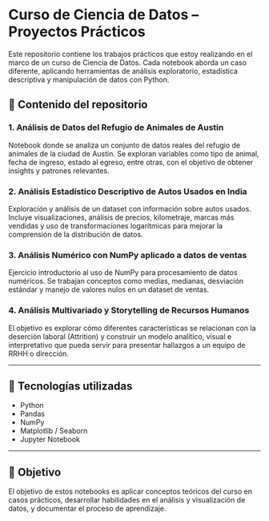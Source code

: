 # Curso de Ciencia de Datos – Proyectos Prácticos

Este repositorio contiene los trabajos prácticos que estoy realizando en el marco de un curso de Ciencia de Datos. Cada notebook aborda un caso diferente, aplicando herramientas de análisis exploratorio, estadística descriptiva y manipulación de datos con Python.

## 📁 Contenido del repositorio

### 1. Análisis de Datos del Refugio de Animales de Austin
Notebook donde se analiza un conjunto de datos reales del refugio de animales de la ciudad de Austin. Se exploran variables como tipo de animal, fecha de ingreso, estado al egreso, entre otras, con el objetivo de obtener insights y patrones relevantes.

### 2. Análisis Estadístico Descriptivo de Autos Usados en India
Exploración y análisis de un dataset con información sobre autos usados. Incluye visualizaciones, análisis de precios, kilometraje, marcas más vendidas y uso de transformaciones logarítmicas para mejorar la comprensión de la distribución de datos.

### 3. Análisis Numérico con NumPy aplicado a datos de ventas
Ejercicio introductorio al uso de NumPy para procesamiento de datos numéricos. Se trabajan conceptos como medias, medianas, desviación estándar y manejo de valores nulos en un dataset de ventas.

### 4. Análisis Multivariado y Storytelling de Recursos Humanos
El objetivo es explorar cómo diferentes características se relacionan con la deserción laboral (Attrition) y construir un modelo analítico, visual e interpretativo que pueda servir para presentar hallazgos a un equipo de RRHH o dirección.

---

## 🔧 Tecnologías utilizadas

- Python
- Pandas
- NumPy
- Matplotlib / Seaborn
- Jupyter Notebook

---

## 🚀 Objetivo

El objetivo de estos notebooks es aplicar conceptos teóricos del curso en casos prácticos, desarrollar habilidades en el análisis y visualización de datos, y documentar el proceso de aprendizaje.


